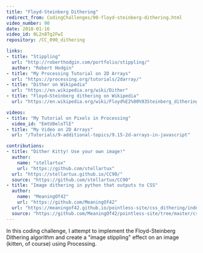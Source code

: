 ```yaml
---
title: "Floyd-Steinberg Dithering"
redirect_from: CodingChallenges/90-floyd-steinberg-dithering.html
video_number: 90
date: 2018-01-16
video_id: 0L2n8Tg2FwI
repository: /CC_090_dithering

links:
- title: "Stippling"
  url: "http://roberthodgin.com/portfolio/stippling/"
  author: "Robert Hodgin"
- title: "My Processing Tutorial on 2D Arrays"
  url: "https://processing.org/tutorials/2darray/"
- title: "Dither on Wikipedia"
  url: "https://en.wikipedia.org/wiki/Dither"
- title: "Floyd–Steinberg dithering on Wikipedia"
  url: "https://en.wikipedia.org/wiki/Floyd%E2%80%93Steinberg_dithering"

videos:
- title: "My Tutorial on Pixels in Processing"
  video_id: "EmtU0eloTlE"
- title: "My Video on 2D Arrays"
  url: "/Tutorials/9-additional-topics/9.15-2d-arrays-in-javascript"

contributions:
- title: "Dither Kitty! Use your own image!"
  author:
    name: "stellartux"
    url: "https://github.com/stellartux"
  url: "https://stellartux.github.io/CC90/"
  source: "https://github.com/stellartux/CC90"
- title: "Image dithering in python that outputs to CSS"
  author:
    name: "MeaningOf42"
    url: "https://github.com/MeaningOf42"
  url: "https://meaningof42.github.io/pointless-site/css_dithering/index.html"
  source: "https://github.com/MeaningOf42/pointless-site/tree/master/css_dithering"
---
```


In this coding challenge, I attempt to implement the Floyd-Steinberg Dithering algorithm and create a "image stippling" effect on an image (kitten, of course) using Processing.

